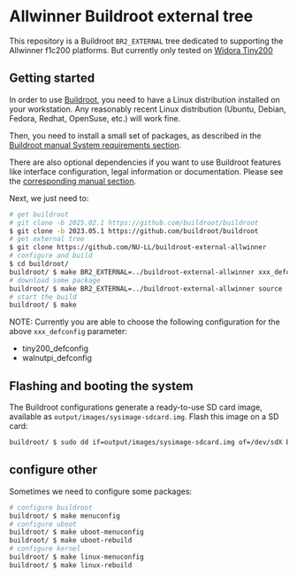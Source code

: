 # Allwinner Buildroot external tree

This repository is a Buildroot `BR2_EXTERNAL` tree dedicated to
supporting the Allwinner f1c200 platforms. But currently only tested on
[Widora Tiny200](https://mangopi.org/mangopi_r)

## Getting started

In order to use [Buildroot](https://www.buildroot.org), you need to
have a Linux distribution installed on your workstation. Any
reasonably recent Linux distribution (Ubuntu, Debian, Fedora, Redhat,
OpenSuse, etc.) will work fine.

Then, you need to install a small set of packages, as described in the
[Buildroot manual System requirements
section](https://buildroot.org/downloads/manual/manual.html#requirement).

There are also optional dependencies if you want to use Buildroot features
like interface configuration, legal information or documentation.
Please see the [corresponding manual section](https://buildroot.org/downloads/manual/manual.html#requirement-optional).

Next, we just need to:

```bash
# get buildroot
# git clone -b 2025.02.1 https://github.com/buildroot/buildroot
$ git clone -b 2023.05.1 https://github.com/buildroot/buildroot
# get external tree
$ git clone https://github.com/NU-LL/buildroot-external-allwinner
# configure and build
$ cd buildroot/
buildroot/ $ make BR2_EXTERNAL=../buildroot-external-allwinner xxx_defconfig
# download some package
buildroot/ $ make BR2_EXTERNAL=../buildroot-external-allwinner source
# start the build
buildroot/ $ make
```

NOTE: Currently you are able to choose the following configuration for the above `xxx_defconfig` parameter:

* tiny200_defconfig
* walnutpi_defconfig

## Flashing and booting the system

The Buildroot configurations generate a ready-to-use SD card image,
available as `output/images/sysimage-sdcard.img`. Flash this image on a SD card:

```bash
buildroot/ $ sudo dd if=output/images/sysimage-sdcard.img of=/dev/sdX bs=1M
```

## configure other

Sometimes we need to configure some packages:

```bash
# configure buildroot
buildroot/ $ make menuconfig
# configure uboot
buildroot/ $ make uboot-menuconfig
buildroot/ $ make uboot-rebuild
# configure kernel
buildroot/ $ make linux-menuconfig
buildroot/ $ make linux-rebuild
```
